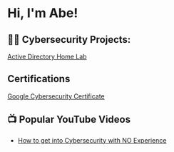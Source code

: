 <h1>Hi, I'm Abe! </h1>

<h2>👨‍💻 Cybersecurity Projects:</h2>

[Active Directory Home Lab](https://github.com/Hailenc/ActiveDirectoryLab/tree/main)

<h2>Certifications</h2>

[Google Cybersecurity Certificate](https://i.imgur.com/FYAnLfn.png)




<h2>📺 Popular YouTube Videos</h2>

- [How to get into Cybersecurity with NO Experience](https://www.youtube.com/watch?v=a83ASGn_V_s)


